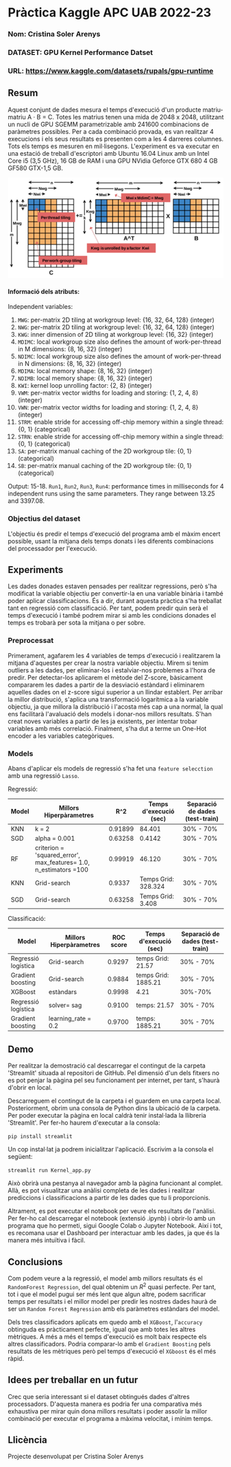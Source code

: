 # Pràctica Kaggle APC UAB 2022-23
### Nom: Cristina Soler Arenys
### DATASET: GPU Kernel Performance Datset
### URL: https://www.kaggle.com/datasets/rupals/gpu-runtime

## Resum
Aquest conjunt de dades mesura el temps d'execució d'un producte matriu-matriu A · B = C.
Totes les matrius tenen una mida de 2048 x 2048, utilitzant un nucli de GPU SGEMM parametrizable amb 241600 combinacions de paràmetres possibles.
Per a cada combinació provada, es van realitzar 4 execucions i els seus resultats es presenten com a les 4 darreres columnes.
Tots els temps es mesuren en mil·lisegons. L'experiment es va executar en una estació de treball d'escriptori amb Ubuntu 16.04 Linux amb un Intel Core i5 (3,5 GHz),
16 GB de RAM i una GPU NVidia Geforce GTX 680 4 GB GF580 GTX-1,5 GB.

![A](pictures/tune.png)

#### Informació dels atributs:
Independent variables:
1. `MWG`: per-matrix 2D tiling at workgroup level: {16, 32, 64, 128} (integer)   
2. `NWG`: per-matrix 2D tiling at workgroup level: {16, 32, 64, 128} (integer)   
3. `KWG`: inner dimension of 2D tiling at workgroup level: {16, 32} (integer)  
4. `MDIMC`: local workgroup size also defines the amount of work-per-thread in M dimensions: {8, 16, 32} (integer)  
5. `NDIMC`: local workgroup size also defines the amount of work-per-thread in N dimensions: {8, 16, 32} (integer)   
6. `MDIMA`: local memory shape: {8, 16, 32} (integer)  
7. `NDIMB`: local memory shape: {8, 16, 32} (integer)   
8. `KWI`: kernel loop unrolling factor: {2, 8} (integer)   
9. `VWM`: per-matrix vector widths for loading and storing: {1, 2, 4, 8} (integer)   
10. `VWN`: per-matrix vector widths for loading and storing: {1, 2, 4, 8} (integer)  
11. `STRM`: enable stride for accessing off-chip memory within a single thread: {0, 1} (categorical)   
12. `STRN`: enable stride for accessing off-chip memory within a single thread: {0, 1} (categorical)  
13. `SA`: per-matrix manual caching of the 2D workgroup tile: {0, 1} (categorical)
14. `SB`: per-matrix manual caching of the 2D workgroup tile: {0, 1} (categorical)

Output: 
15-18. `Run1`, `Run2`, `Run3`, `Run4`: performance times in milliseconds for 4 independent runs using the same parameters. They range between 13.25 and 3397.08.

### Objectius del dataset
L'objectiu és predir el temps d'execució del programa amb el màxim encert possible, usant la mitjana dels temps donats i les diferents combinacions del processador per l'execució.

## Experiments
Les dades donades estaven pensades per realitzar regressions, però s'ha modificat la variable objectiu per convertir-la en una variable binària i també poder aplicar classificacions. És a dir, durant aquesta pràctica s'ha treballat tant en regressió com classificació. Per tant,
podem predir quin serà el temps d'execució i també podrem mirar si amb les condicions donades el temps es trobarà per sota la mitjana o per sobre.

### Preprocessat
Primerament, agafarem les 4 variables de temps d'execució i realitzarem la mitjana d'aquestes per crear la nostra variable objectiu.
Mirem si tenim outliers a les dades, per eliminar-los i estalviar-nos problemes a l'hora de predir. Per detectar-los aplicarem el mètode del Z-score,
bàsicament compararem les dades a partir de la desviació estàndard i eliminarem aquelles dades on el z-score sigui superior a un llindar establert.
Per arribar la millor distribució, s'aplica una transformació logarítmica a la variable objectiu, ja que millora la distribució i l'acosta més cap a una normal,
la qual ens facilitarà l'avaluació dels models i donar-nos millors resultats.
S'han creat noves variables a partir de les ja existents, per intentar trobar variables amb més correlació. Finalment, s'ha dut a terme un One-Hot encoder a les variables
categòriques.


### Models

Abans d'aplicar els models de regressió s'ha fet una `feature selecction` amb una regressió `Lasso`.

Regressió:

| Model | Millors Hiperpàrametres | R^2 | Temps d'execució (sec) | Separació de dades (test-train)
| -----------| ----------------| --------| -----------| -------- |
| KNN |    k = 2       |0.91899 | 84.401 | 30% - 70% |
| SGD |  alpha = 0.001 |  0.63258 |0.4142 | 30% - 70% |
| RF  | criterion = 'squared_error', max_features= 1.0, n_estimators =100 | 0.99919 |46.120 | 30% - 70%| 
| KNN |    Grid-search      | 0.9337 | Temps Grid: 328.324 | 30% - 70%
| SGD |  Grid-search |  0.63258 | Temps Grid: 3.408 | 30% - 70% 


Classificació:

| Model | Millors Hiperpàrametres | ROC score | Temps d'execució  (sec) | Separació de dades (test-train)
| -----------| ----------------| --------| -----------| -------- |
| Regressió logística | Grid-search  |  0.9297 | temps Grid: 21.57 | 30% - 70% |
|Gradient boosting | Grid-search  | 0.9884   | temps Grid: 1885.21 | 30% - 70% |
| XGBoost | estàndars | 0.9998 | 4.21  | 30%-70%|
| Regressió logística | solver= sag  |  0.9100 | temps: 21.57 | 30% - 70% |
|Gradient boosting |  learning_rate = 0.2  | 0.9700   | temps: 1885.21 | 30% - 70% |

## Demo
Per realitzar la demostració cal descarregar el contingut de la carpeta 'Streamlit' situada al repositori de GitHub.
Pel dimensió d'un dels fitxers no es pot penjar la pàgina pel seu funcionament per internet, per tant, s'haurà d'obrir en local.

Descarreguem el contingut de la carpeta i el guardem en una carpeta local. Posteriorment, obrim una consola de Python dins la ubicació de la carpeta. Per poder executar la pàgina en local caldrà tenir instal·lada la llibreria 'Streamlit'. Per fer-ho haurem d'executar a la consola:

`pip install streamlit`

Un cop instal·lat ja podrem inicialitzar l'aplicació. Escrivim a la consola el següent:

`streamlit run Kernel_app.py`

Això obrirà una pestanya al navegador amb la pàgina funcionant al complet. Allà, es pot visualitzar una anàlisi completa de les dades i realitzar prediccions i classificacions a partir de les dades que tu li proporcionis.

Altrament, es pot executar el notebook per veure els resultats de l'anàlisi. Per fer-ho cal descarregar el notebook (extensió .ipynb) i obrir-lo amb un programa que
ho permeti, sigui Google Colab o Jupyter Notebook.
Així i tot, es recomana usar el Dashboard per interactuar amb les dades, ja que és la manera més intuïtiva i fàcil.

## Conclusions
Com podem veure a la regressió, el model amb millors resultats és el `RandomForest Regression`, del qual obtenim un $R^2$ quasi perfecte. 
Per tant, tot i que el model pugui ser més lent que algun altre, podem sacrificar temps per resultats i el millor model per predir les 
nostres dades haurà de ser un `Random Forest Regression` amb els paràmetres estàndars del model.

Dels tres classificadors aplicats em quedo amb el `XGBoost`, l'`accuracy` obtinguda es pràcticament perfecte, igual que amb totes les altres mètriques. A més a més el temps d'execució es molt baix respecte els altres classificadors. Podria comparar-lo amb el `Gradient Boosting` pels resultats de les mètriques però pel temps d'execució el `XGboost` és el més ràpid.

## Idees per treballar en un futur
Crec que seria interessant si el dataset obtingués dades d'altres processadors. D'aquesta manera es podria fer una comparativa més exhaustiva per mirar quin dona millors resultats i poder
assolir la millor combinació per executar el programa a màxima velocitat, i mínim temps.

## Llicència
Projecte desenvolupat per Cristina Soler Arenys
